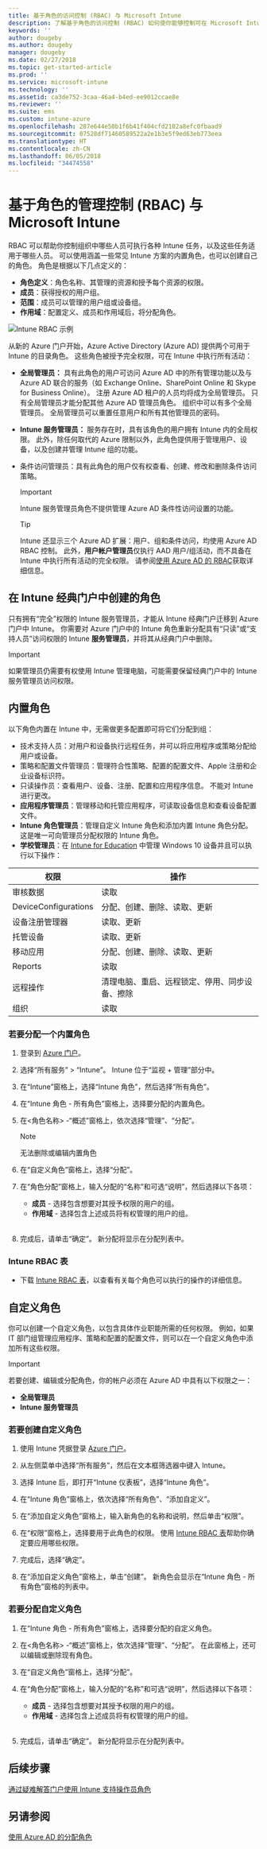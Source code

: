 ```yaml
---
title: 基于角色的访问控制 (RBAC) 与 Microsoft Intune
description: 了解基于角色的访问控制 (RBAC) 如何使你能够控制可在 Microsoft Intune 中执行各种操作并进行更改的人员。
keywords: ''
author: dougeby
ms.author: dougeby
manager: dougeby
ms.date: 02/27/2018
ms.topic: get-started-article
ms.prod: ''
ms.service: microsoft-intune
ms.technology: ''
ms.assetid: ca3de752-3caa-46a4-b4ed-ee9012ccae8e
ms.reviewer: ''
ms.suite: ems
ms.custom: intune-azure
ms.openlocfilehash: 287e644e50b1f6b41f404cfd2102a8efc0fbaad9
ms.sourcegitcommit: 07528df71460589522a2e1b3e5f9ed63eb773eea
ms.translationtype: HT
ms.contentlocale: zh-CN
ms.lasthandoff: 06/05/2018
ms.locfileid: "34474558"
---
```

# <a name="role-based-administration-control-rbac-with-microsoft-intune"></a>基于角色的管理控制 (RBAC) 与 Microsoft Intune

RBAC 可以帮助你控制组织中哪些人员可执行各种 Intune 任务，以及这些任务适用于哪些人员。 可以使用涵盖一些常见 Intune 方案的内置角色，也可以创建自己的角色。 角色是根据以下几点定义的：

- **角色定义**：角色名称、其管理的资源和授予每个资源的权限。
- **成员**：获得授权的用户组。
- **范围**：成员可以管理的用户组或设备组。
- **作用域**：配置定义、成员和作用域后，将分配角色。

![Intune RBAC 示例](./media/intune-rbac-1.PNG)

从新的 Azure 门户开始，Azure Active Directory (Azure AD) 提供两个可用于 Intune 的目录角色。 这些角色被授予完全权限，可在 Intune 中执行所有活动：

- **全局管理员：** 具有此角色的用户可访问 Azure AD 中的所有管理功能以及与 Azure AD 联合的服务（如 Exchange Online、SharePoint Online 和 Skype for Business Online）。 注册 Azure AD 租户的人员均将成为全局管理员。 只有全局管理员才能分配其他 Azure AD 管理员角色。 组织中可以有多个全局管理员。 全局管理员可以重置任意用户和所有其他管理员的密码。

- **Intune 服务管理员：** 服务存在时，具有该角色的用户拥有 Intune 内的全局权限。 此外，除任何取代的 Azure 限制以外，此角色提供用于管理用户、设备，以及创建并管理 Intune 组的功能。

- 条件访问管理员：具有此角色的用户仅有权查看、创建、修改和删除条件访问策略。

    > [!IMPORTANT]
    > Intune 服务管理员角色不提供管理 Azure AD 条件性访问设置的功能。

    > [!TIP]
    > Intune 还显示三个 Azure AD 扩展：用户、组和条件访问，均使用 Azure AD RBAC 控制。 此外，**用户帐户管理员**仅执行 AAD 用户/组活动，而不具备在 Intune 中执行所有活动的完全权限。 请参阅[使用 Azure AD 的 RBAC](https://docs.microsoft.com/azure/active-directory/active-directory-assign-admin-roles)获取详细信息。

## <a name="roles-created-in-the-intune-classic-portal"></a>在 Intune 经典门户中创建的角色

只有拥有“完全”权限的 Intune 服务管理员，才能从 Intune 经典门户迁移到 Azure 门户中 Intune。 你需要对 Azure 门户中的 Intune 角色重新分配具有“只读”或“支持人员”访问权限的 Intune **服务管理员**，并将其从经典门户中删除。

> [!IMPORTANT]
> 如果管理员仍需要有权使用 Intune 管理电脑，可能需要保留经典门户中的 Intune 服务管理员访问权限。

## <a name="built-in-roles"></a>内置角色

以下角色内置在 Intune 中，无需做更多配置即可将它们分配到组：

- 技术支持人员：对用户和设备执行远程任务，并可以将应用程序或策略分配给用户或设备。
- 策略和配置文件管理员：管理符合性策略、配置的配置文件、Apple 注册和企业设备标识符。
- 只读操作员：查看用户、设备、注册、配置和应用程序信息。 不能对 Intune 进行更改。
- **应用程序管理员**：管理移动和托管应用程序，可读取设备信息和查看设备配置文件。
- **Intune 角色管理员**：管理自定义 Intune 角色和添加内置 Intune 角色分配。 这是唯一可向管理员分配权限的 Intune 角色。
- **学校管理员**：在 [Intune for Education](introduction-intune-education.md) 中管理 Windows 10 设备并且可以执行以下操作： 

|权限|操作|
|---|---|
|审核数据|读取|
|DeviceConfigurations|分配、创建、删除、读取、更新|
|设备注册管理器|读取、更新|
|托管设备|读取、更新<!--, Delete [To be added in 1803]-->|
|移动应用|分配、创建、删除、读取、更新|
|Reports|读取|
|远程操作|清理电脑、重启、远程锁定、停用、同步设备、擦除|
|组织|读取|

### <a name="to-assign-a-built-in-role"></a>若要分配一个内置角色

1. 登录到 [Azure 门户](https://portal.azure.com)。
2. 选择“所有服务” > “Intune”。 Intune 位于“监视 + 管理”部分中。
3. 在“Intune”窗格上，选择“Intune 角色”，然后选择“所有角色”。
1. 在“Intune 角色 - 所有角色”窗格上，选择要分配的内置角色。

2. 在<角色名称> -“概述”窗格上，依次选择“管理”、“分配”。

    > [!NOTE]
    > 无法删除或编辑内置角色

3. 在“自定义角色”窗格上，选择“分配”。

4. 在“角色分配”窗格上，输入分配的“名称”和可选“说明”，然后选择以下各项：
    - **成员** - 选择包含想要对其授予权限的用户的组。
    - **作用域** - 选择包含上述成员将有权管理的用户的组。
<br></br>
5. 完成后，请单击“确定”。 新分配将显示在分配列表中。

### <a name="intune-rbac-table"></a>Intune RBAC 表

- 下载 [Intune RBAC 表](https://gallery.technet.microsoft.com/Intune-RBAC-table-2e3c9a1a)，以查看有关每个角色可以执行的操作的详细信息。

## <a name="custom-roles"></a>自定义角色

你可以创建一个自定义角色，以包含具体作业职能所需的任何权限。 例如，如果 IT 部门组管理应用程序、策略和配置的配置文件，则可以在一个自定义角色中添加所有这些权限。

> [!IMPORTANT]
> 若要创建、编辑或分配角色，你的帐户必须在 Azure AD 中具有以下权限之一：
> - **全局管理员**
> - **Intune 服务管理员**

### <a name="to-create-a-custom-role"></a>若要创建自定义角色

1. 使用 Intune 凭据登录 [Azure 门户](https://portal.azure.com)。

2. 从左侧菜单中选择“所有服务”，然后在文本框筛选器中键入 Intune。

3. 选择 Intune 后，即打开“Intune 仪表板”，选择“Intune 角色”。

4. 在“Intune 角色”窗格上，依次选择“所有角色”、“添加自定义”。

5. 在“添加自定义角色”窗格上，输入新角色的名称和说明，然后单击“权限”。

3. 在“权限”窗格上，选择要用于此角色的权限。 使用 [Intune RBAC 表](https://gallery.technet.microsoft.com/Intune-RBAC-table-2e3c9a1a)帮助你确定要应用哪些权限。

4. 完成后，选择“确定”。

5. 在“添加自定义角色”窗格上，单击“创建”。 新角色会显示在“Intune 角色 - 所有角色”窗格的列表中。

### <a name="to-assign-a-custom-role"></a>若要分配自定义角色

1. 在“Intune 角色 - 所有角色”窗格上，选择要分配的自定义角色。

2. 在<角色名称> -“概述”窗格上，依次选择“管理”、“分配”。 在此窗格上，还可以编辑或删除现有角色。

3. 在“自定义角色”窗格上，选择“分配”。

4. 在“角色分配”窗格上，输入分配的“名称”和可选“说明”，然后选择以下各项：
    - **成员** - 选择包含想要对其授予权限的用户的组。
    - **作用域** - 选择包含上述成员将有权管理的用户的组。
<br></br>
5. 完成后，请单击“确定”。 新分配将显示在分配列表中。

## <a name="next-steps"></a>后续步骤

[通过疑难解答门户使用 Intune 支持操作员角色](help-desk-operators.md)

## <a name="see-also"></a>另请参阅

[使用 Azure AD 的分配角色](https://docs.microsoft.com/azure/active-directory/active-directory-users-assign-role-azure-portal)

